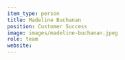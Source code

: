 ```yaml
---
item_type: person
title: Madeline Buchanan
position: Customer Success
image: images/madeline-buchanan.jpeg
role: team
website:
---
```

